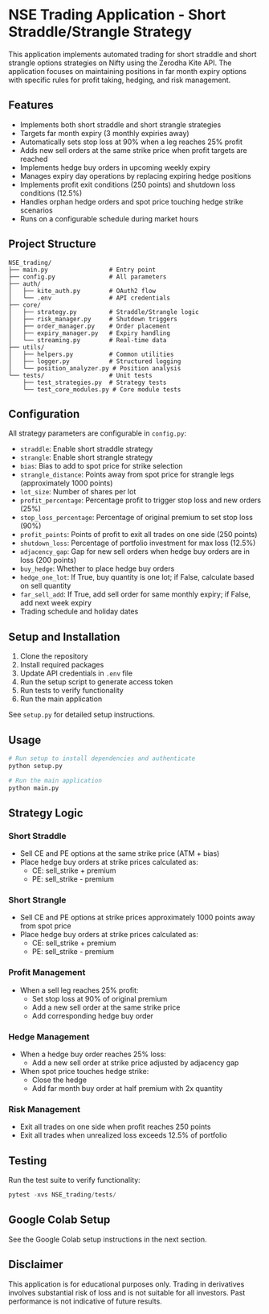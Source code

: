 # NSE Trading Application - Short Straddle/Strangle Strategy

This application implements automated trading for short straddle and short strangle options strategies on Nifty using the Zerodha Kite API. The application focuses on maintaining positions in far month expiry options with specific rules for profit taking, hedging, and risk management.

## Features

- Implements both short straddle and short strangle strategies
- Targets far month expiry (3 monthly expiries away)
- Automatically sets stop loss at 90% when a leg reaches 25% profit
- Adds new sell orders at the same strike price when profit targets are reached
- Implements hedge buy orders in upcoming weekly expiry
- Manages expiry day operations by replacing expiring hedge positions
- Implements profit exit conditions (250 points) and shutdown loss conditions (12.5%)
- Handles orphan hedge orders and spot price touching hedge strike scenarios
- Runs on a configurable schedule during market hours

## Project Structure

```
NSE_trading/  
├── main.py                 # Entry point  
├── config.py               # All parameters  
├── auth/  
│   ├── kite_auth.py        # OAuth2 flow  
│   └── .env                # API credentials  
├── core/  
│   ├── strategy.py         # Straddle/Strangle logic  
│   ├── risk_manager.py     # Shutdown triggers    
│   ├── order_manager.py    # Order placement  
│   ├── expiry_manager.py   # Expiry handling  
│   └── streaming.py        # Real-time data  
├── utils/  
│   ├── helpers.py          # Common utilities  
│   ├── logger.py           # Structured logging  
│   └── position_analyzer.py # Position analysis  
└── tests/                  # Unit tests
    ├── test_strategies.py  # Strategy tests
    └── test_core_modules.py # Core module tests
```

## Configuration

All strategy parameters are configurable in `config.py`:

- `straddle`: Enable short straddle strategy
- `strangle`: Enable short strangle strategy
- `bias`: Bias to add to spot price for strike selection
- `strangle_distance`: Points away from spot price for strangle legs (approximately 1000 points)
- `lot_size`: Number of shares per lot
- `profit_percentage`: Percentage profit to trigger stop loss and new orders (25%)
- `stop_loss_percentage`: Percentage of original premium to set stop loss (90%)
- `profit_points`: Points of profit to exit all trades on one side (250 points)
- `shutdown_loss`: Percentage of portfolio investment for max loss (12.5%)
- `adjacency_gap`: Gap for new sell orders when hedge buy orders are in loss (200 points)
- `buy_hedge`: Whether to place hedge buy orders
- `hedge_one_lot`: If True, buy quantity is one lot; if False, calculate based on sell quantity
- `far_sell_add`: If True, add sell order for same monthly expiry; if False, add next week expiry
- Trading schedule and holiday dates

## Setup and Installation

1. Clone the repository
2. Install required packages
3. Update API credentials in `.env` file
4. Run the setup script to generate access token
5. Run tests to verify functionality
6. Run the main application

See `setup.py` for detailed setup instructions.

## Usage

```python
# Run setup to install dependencies and authenticate
python setup.py

# Run the main application
python main.py
```

## Strategy Logic

### Short Straddle
- Sell CE and PE options at the same strike price (ATM + bias)
- Place hedge buy orders at strike prices calculated as:
  - CE: sell_strike + premium
  - PE: sell_strike - premium

### Short Strangle
- Sell CE and PE options at strike prices approximately 1000 points away from spot price
- Place hedge buy orders at strike prices calculated as:
  - CE: sell_strike + premium
  - PE: sell_strike - premium

### Profit Management
- When a sell leg reaches 25% profit:
  - Set stop loss at 90% of original premium
  - Add a new sell order at the same strike price
  - Add corresponding hedge buy order

### Hedge Management
- When a hedge buy order reaches 25% loss:
  - Add a new sell order at strike price adjusted by adjacency gap
- When spot price touches hedge strike:
  - Close the hedge
  - Add far month buy order at half premium with 2x quantity

### Risk Management
- Exit all trades on one side when profit reaches 250 points
- Exit all trades when unrealized loss exceeds 12.5% of portfolio

## Testing

Run the test suite to verify functionality:

```python
pytest -xvs NSE_trading/tests/
```

## Google Colab Setup

See the Google Colab setup instructions in the next section.

## Disclaimer

This application is for educational purposes only. Trading in derivatives involves substantial risk of loss and is not suitable for all investors. Past performance is not indicative of future results.

